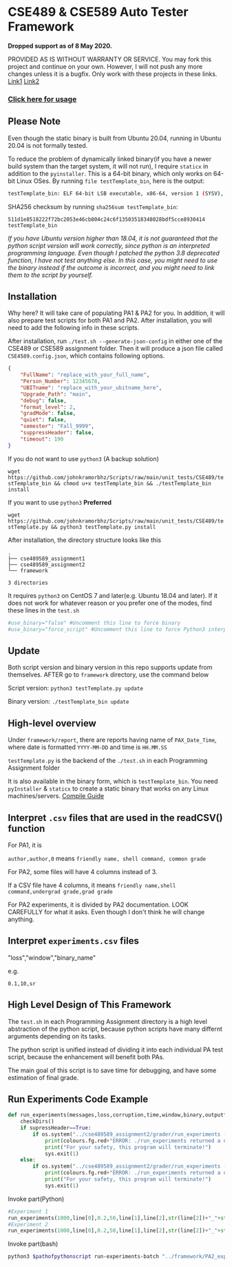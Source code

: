 # CSE489 & CSE589 Auto Tester Framework

**Dropped support as of 8 May 2020.**

PROVIDED AS IS WITHOUT WARRANTY OR SERVICE. You may fork this project and continue on your own. However, I will not push any more changes unless it is a bugfix. Only work with these projects in these links. [Link1](https://docs.google.com/document/u/1/d/135usaNDMnJ5pEDG-UbspZameDPmOH0DmXLrMVrLVJ88/pub) [Link2](https://docs.google.com/document/u/1/d/19I8-TrLNcfaCGX1L-KSx5xFYEoiFAN3F9o_jQlOgsFM/pub)

### [Click here for usage](https://github.com/johnkramorbhz/Scripts/blob/main/unit_tests/CSE489/usage.md)

## Please Note

Even though the static binary is built from Ubuntu 20.04, running in Ubuntu 20.04 is not formally tested.

To reduce the problem of dynamically linked binary(if you have a newer build system than the target system, it will not run), I require `staticx` in addition to the `pyinstaller`. This is a 64-bit binary, which only works on 64-bit Linux OSes. By running `file testTemplate_bin`, here is the output:

```bash
testTemplate_bin: ELF 64-bit LSB executable, x86-64, version 1 (SYSV), statically linked, not stripped
```

SHA256 checksum by running `sha256sum testTemplate_bin`:

`511d1e8518222f72bc2053e46cb804c24c6f13503518348028bdf5cce8930414  testTemplate_bin`

*If you have Ubuntu version higher than 18.04, it is not guaranteed that the python script version will work correctly, since python is an interpreted programming language. Even though I patched the python 3.8 deprecated function, I have not test anything else. In this case, you might need to use the binary instead if the outcome is incorrect, and you might need to link them to the script by yourself.*

## Installation

Why here? It will take care of populating PA1 & PA2 for you. In addition, it will also prepare test scripts for both PA1 and PA2. After installation, you will need to add the following info in these scripts.

After installation, run `./test.sh --generate-json-config` in either one of the CSE489 or CSE589 assignment folder. Then it will produce a json file called `CSE4589.config.json`, which contains following options.
```json
{
    "FullName": "replace_with_your_full_name",
    "Person_Number": 12345678,
    "UBITname": "replace_with_your_ubitname_here",
    "Upgrade_Path": "main",
    "debug": false,
    "format_level": 2,
    "gradMode": false,
    "quiet": false,
    "semester": "Fall_9999",
    "suppressHeader": false,
    "timeout": 190
}
```

If you do not want to use `python3` (A backup solution)

`wget https://github.com/johnkramorbhz/Scripts/raw/main/unit_tests/CSE489/testTemplate_bin && chmod u+x testTemplate_bin && ./testTemplate_bin install`

If you want to use `python3` **Preferred**

`wget https://github.com/johnkramorbhz/Scripts/raw/main/unit_tests/CSE489/testTemplate.py && python3 testTemplate.py install`

After installation, the directory structure looks like this

```
.
├── cse489589_assignment1
├── cse489589_assignment2
└── framework

3 directories
```

It requires `python3` on CentOS 7 and later(e.g. Ubuntu 18.04 and later). If it does not work for whatever reason or you prefer one of the modes, find these lines in the `test.sh`

```bash
#use_binary="false" #Uncomment this line to force binary
#use_binary="force_script" #Uncomment this line to force Python3 interpreter
```

## Update

Both script version and binary version in this repo supports update from themselves. AFTER go to `framework` directory, use the command below

Script version: `python3 testTemplate.py update`

Binary version: `./testTemplate_bin update`

## High-level overview

Under `framework/report`, there are reports having name of `PAX_Date_Time`, where date is formatted `YYYY-MM-DD` and time is `HH.MM.SS`

`testTemplate.py` is the backend of the `./test.sh` in each Programming Assignment folder

It is also available in the binary form, which is `testTemplate_bin`. You need `pyInstaller` & `staticx` to create a static binary that works on any Linux machines/servers. [Compile Guide](https://github.com/johnkramorbhz/Scripts/blob/main/unit_tests/CSE489/usage.md#re-compile-binary)

## Interpret `.csv` files that are used in the readCSV() function

For PA1, it is 

`author,author,0` means `friendly name, shell command, common grade`

For PA2, some files will have 4 columns instead of 3.

If a CSV file have 4 columns, it means `friendly name,shell command,undergrad grade,grad grade`

For PA2 experiments, it is divided by PA2 documentation. LOOK CAREFULLY for what it asks. Even though I don't think he will change anything.

## Interpret `experiments.csv` files

"loss","window","binary_name"

e.g.

`0.1,10,sr`

## High Level Design of This Framework

The `test.sh` in each Programming Assignment directory is a high level abstraction of the python script, because python scripts have many differnt arguments depending on its tasks.

The python script is unified instead of dividing it into each individual PA test script, because the enhancement will benefit both PAs.

The main goal of this script is to save time for debugging, and have some estimation of final grade.

## Run Experiments Code Example

```python
def run_experiments(messages,loss,corruption,time,window,binary,outputfile,supressHeader,ubitname):
    checkDirs()
    if supressHeader==True:
        if os.system("../cse489589_assignment2/grader/run_experiments -m "+str(messages)+" -l "+str(loss)+" -c "+str(corruption)+" -t "+str(time)+" -w "+str(window)+" -p ../cse489589_assignment2/"+str(ubitname)+"/"+str(binary)+" -o ../framework/report/PA2_experiments/"+str(outputfile)+" -n") !=0:
            print(colours.fg.red+"ERROR: ./run_experiments returned a non-zero exit code!",colours.reset)
            print("For your safety, this program will terminate!")
            sys.exit(1)
    else:
        if os.system("../cse489589_assignment2/grader/run_experiments -m "+str(messages)+" -l "+str(loss)+" -c "+str(corruption)+" -t "+str(time)+" -w "+str(window)+" -p ../cse489589_assignment2/"+str(ubitname)+"/"+str(binary)+" -o ../framework/report/PA2_experiments/"+str(outputfile)) !=0:
            print(colours.fg.red+"ERROR: ./run_experiments returned a non-zero exit code!",colours.reset)
            print("For your safety, this program will terminate!")
            sys.exit(1)
```

Invoke part(Python)

```python
#Experiment 1
run_experiments(1000,line[0],0.2,50,line[1],line[2],str(line[2])+"_"+str(line[1])+"_experiment1.csv",suppressHeader,sys.argv[3])
#Experiment 2
run_experiments(1000,line[0],0.2,50,line[1],line[2],str(line[2])+"_"+str(line[0])+"_experiment2.csv",suppressHeader,sys.argv[3])
```

Invoke part(bash)

```bash
python3 $pathofpythonscript run-experiments-batch "../framework/PA2_experiment2_0.2_ds.csv" $ubitname 2
```